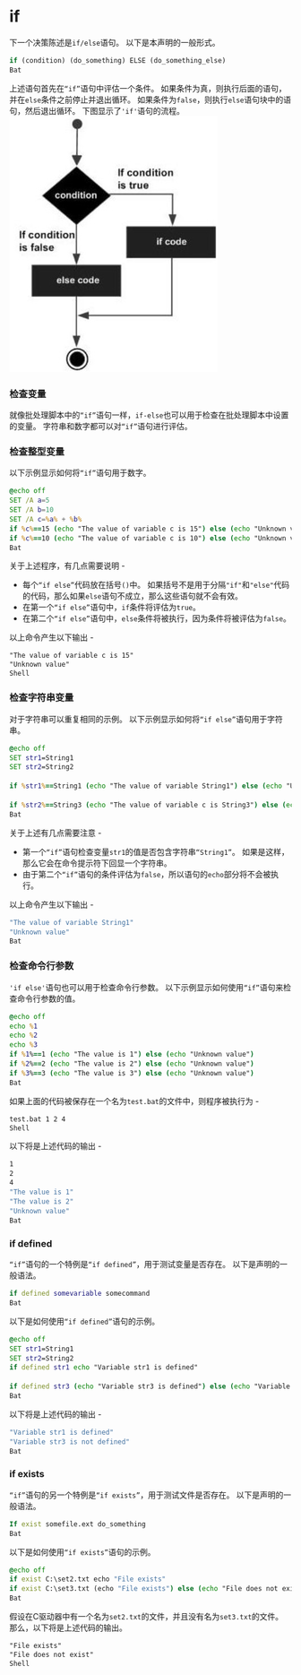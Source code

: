 # if

下一个决策陈述是`if/else`​语句。 以下是本声明的一般形式。

```bat
if (condition) (do_something) ELSE (do_something_else)
Bat
```

上述语句首先在`“if”`​语句中评估一个条件。 如果条件为真，则执行后面的语句，并在`else`​条件之前停止并退出循环。 如果条件为`false`​，则执行`else`​语句块中的语句，然后退出循环。 下图显示了`'if'`​语句的流程。  
​![](assets/net-img-719100105_93376-20240412180908-ktu813q.jpg)

### **检查变量**

就像批处理脚本中的`“if”`​语句一样，`if-else`​也可以用于检查在批处理脚本中设置的变量。 字符串和数字都可以对`“if”`​语句进行评估。

### **检查整型变量**

以下示例显示如何将`“if”`​语句用于数字。

```bat
@echo off 
SET /A a=5 
SET /A b=10
SET /A c=%a% + %b% 
if %c%==15 (echo "The value of variable c is 15") else (echo "Unknown value") 
if %c%==10 (echo "The value of variable c is 10") else (echo "Unknown value")
Bat
```

关于上述程序，有几点需要说明 -

* 每个`“if else”`​代码放在括号`()`​中。 如果括号不是用于分隔`"if"`​和`"else"`​代码的代码，那么如果`else`​语句不成立，那么这些语句就不会有效。
* 在第一个`“if else”`​语句中，`if`​条件将评估为`true`​。
* 在第二个`“if else”`​语句中，`else`​条件将被执行，因为条件将被评估为`false`​。

以上命令产生以下输出 -

```shell
"The value of variable c is 15" 
"Unknown value"
Shell
```

### **检查字符串变量**

对于字符串可以重复相同的示例。 以下示例显示如何将`“if else”`​语句用于字符串。

```bat
@echo off 
SET str1=String1 
SET str2=String2 

if %str1%==String1 (echo "The value of variable String1") else (echo "Unknown value") 

if %str2%==String3 (echo "The value of variable c is String3") else (echo "Unknown value")
Bat
```

关于上述有几点需要注意 -

* 第一个`“if”`​语句检查变量`str1`​的值是否包含字符串`“String1”`​。 如果是这样，那么它会在命令提示符下回显一个字符串。
* 由于第二个`“if”`​语句的条件评估为`false`​，所以语句的`echo`​部分将不会被执行。

以上命令产生以下输出 -

```bat
"The value of variable String1" 
"Unknown value"
Bat
```

### **检查命令行参数**

​`'if else'`​语句也可以用于检查命令行参数。 以下示例显示如何使用`“if”`​语句来检查命令行参数的值。

```bat
@echo off 
echo %1 
echo %2 
echo %3 
if %1%==1 (echo "The value is 1") else (echo "Unknown value") 
if %2%==2 (echo "The value is 2") else (echo "Unknown value") 
if %3%==3 (echo "The value is 3") else (echo "Unknown value")
Bat
```

如果上面的代码被保存在一个名为`test.bat`​的文件中，则程序被执行为 -

```shell
test.bat 1 2 4
Shell
```

以下将是上述代码的输出 -

```bat
1 
2 
4 
"The value is 1" 
"The value is 2" 
"Unknown value"
Bat
```

### **if defined**

​`“if”`​语句的一个特例是`“if defined”`​，用于测试变量是否存在。 以下是声明的一般语法。

```bat
if defined somevariable somecommand
Bat
```

以下是如何使用`“if defined”`​语句的示例。

```bat
@echo off 
SET str1=String1 
SET str2=String2 
if defined str1 echo "Variable str1 is defined"

if defined str3 (echo "Variable str3 is defined") else (echo "Variable str3 is not defined")
Bat
```

以下将是上述代码的输出 -

```bat
"Variable str1 is defined" 
"Variable str3 is not defined"
Bat
```

### **if exists**

​`“if”`​语句的另一个特例是`“if exists”`​，用于测试文件是否存在。 以下是声明的一般语法。

```bat
If exist somefile.ext do_something
Bat
```

以下是如何使用`“if exists”`​语句的示例。

```bat
@echo off 
if exist C:\set2.txt echo "File exists" 
if exist C:\set3.txt (echo "File exists") else (echo "File does not exist")
Bat
```

假设在C驱动器中有一个名为`set2.txt`​的文件，并且没有名为`set3.txt`​的文件。 那么，以下将是上述代码的输出。

```shell
"File exists"
"File does not exist"
Shell
```
